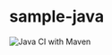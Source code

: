 # sample-java
![Java CI with Maven](https://github.com/gargmukku07/sample-java/workflows/Java%20CI%20with%20Maven/badge.svg)
